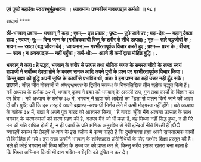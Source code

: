 **एवं पृष्टो महादेव: स्वयश्भूर्भूतभावन: ।** **ध्यायमान: प्रश्नबीजं नावयपद्यत कर्मधी: ॥ १८॥** 

शब्दार्थ **** 

**श्री-भगवान् उवाच—** **भगवान् ने कहा** **; एवम्—** **इस प्रकार** **; पृष्ट:—** **पूछे जाने पर** **; महा-देव:—** **महान् देवता ब्रह्मा** **; स्वयम्-भू:—** **बिना जन्म के (गर्भोदकशायी विष्णु के शरीर से सीधे उत्पन्न)** **; भूत—** **सारे बद्धजीवों के** **; भावन:—** **स्रष्टा (बद्ध जीवन के)** **;** **ध्यायमान:—** **गश्भीरतापूर्वक विचार करते हुए** **; प्रश्न—** **प्रश्न के** **; बीजम्—** **सत्य** **; न अवयपद्यत—** **नहीं पहुँचा** **; कर्म-धी:—** **अपने** **ही कर्मों द्वारा मोहित बुद्धि।** **.** 

**भगवान् ने कहा : हे उद्धव, भगवान् के शरीर से उत्पन्न तथा भौतिक जगत के समस्त जीवों** **के स्रष्टा स्वयं ब्रह्माजी ने सर्वोच्च देवता होने के कारण सनक आदि अपने पुत्रों के प्रश्न पर** **गश्भीरतापूर्वक विचार किया। किन्तु ब्रह्मा की बुद्धि अपनी सृष्टि के कार्यों से प्रभावित थी, अत:** **वे इस प्रश्न का सही उत्तर नहीं ढूँढ सके।** **तात्पर्य :** श्रील जीव गोस्वामी ने *श्रीमद्भागवत* के द्वितीय स्कन्ध के निश्नलिखित तीन श्लोक उद्धृत किये हैं। नवें अध्याय के श्लोक ३२ में, भगवान् कृष्ण ने ब्रह्मा को भगवान् के असली रूप, गुण तथा कार्यों के विज्ञान का वर दिया। नवें अध्याय के श्लोक ३७ में, भगवान् ने ब्रह्मा को आदेशों का ²ढ़ता से पालन किये जाने की आज्ञा दी और पुष्टि की कि इस तरह वे अपने ब्रह्माण्ड-सश्बन्धी निर्णय लेने में कभी मोहग्रस्त नहीं होंगे। छठे अध्याय के श्लोक ३४ में, ब्रह्मा ने अपने पुत्र नारद को आश्वस्त किया, ''हे नारद! चूँकि मैंने अत्यन्त उत्साह के साथ भगवान् के चरणकमलों की शरण ग्रहण की है, अतएव मैंने जो भी कहा है, वह मिथ्या नहीं सिद्ध हुआ, न ही मेरे मन की गति वाधित होती है, न ही पदार्थ के प्रति क्षणिक अनुरक्ति से मेरी इन्द्रियाँ नीचे गिरती हैं।ÓÓ ग्यारहवें स्कन्ध के तेरहवें अध्याय के इस श्लोक में कृष्ण कहते हैं कि दुर्भाग्यवश ब्रह्मा अपने सृजनात्मक कार्यों से विमोहित हो गये। इस तरह उन्होंने भगवान् के शक्तिप्रदत्त प्रतिनिधियों के लिए गश्भीर शिक्षा प्रस्तुत की है। भले ही कोई भगवान् की दिव्य भक्ति के उच्च पद को प्राप्त कर ले, किन्तु सदैव इसका खतरा बना रहता है कि मिथ्या अभिमान किसी भी क्षण भक्ति-मनोवृत्ति को दूषित न कर दे।  